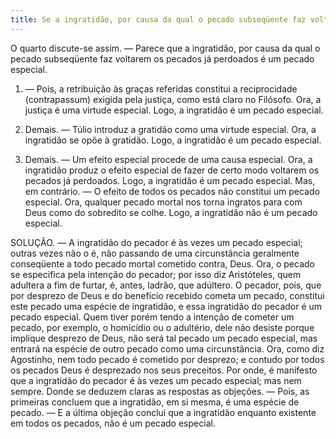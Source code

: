```yaml
---
title: Se a ingratidão, por causa da qual o pecado subseqüente faz voltarem os pecados já perdoados, é um pecado especial
---
```


O quarto discute-se assim. — Parece que a ingratidão, por causa da qual o pecado subseqüente faz voltarem os pecados já perdoados é um pecado especial.  

1. — Pois, a retribuição às graças referidas constitui a reciprocidade (contrapassum) exigida pela justiça, como está claro no Filósofo. Ora, a justiça é uma virtude especial. Logo, a ingratidão é um pecado especial. 

2. Demais. — Túlio introduz a gratidão como uma virtude especial. Ora, a ingratidão se opõe à gratidão. Logo, a ingratidão é um pecado especial.  

3. Demais. — Um efeito especial procede de uma causa especial. Ora, a ingratidão produz o efeito especial de fazer de certo modo voltarem os pecados já perdoados. Logo, a ingratidão é um pecado especial.  Mas, em contrário. — O efeito de todos os pecados não constitui um pecado especial. Ora, qualquer pecado mortal nos torna ingratos para com Deus como do sobredito se colhe. Logo, a ingratidão não é um pecado especial.  

SOLUÇÃO. — A ingratidão do pecador é às vezes um pecado especial; outras vezes não o é, não passando de uma circunstância geralmente conseqüente a todo pecado mortal cometido contra, Deus. Ora, o pecado se especifica pela intenção do pecador; por isso diz Aristóteles, quem adultera a fim de furtar, é, antes, ladrão, que adúltero. O pecador, pois, que por desprezo de Deus e do benefício recebido cometa um pecado, constitui este pecado uma espécie de ingratidão, e essa ingratidão do pecador é um pecado especial. Quem tiver porém tendo a intenção de cometer um pecado, por exemplo, o homicídio ou o adultério, dele não desiste porque implique desprezo de Deus, não será tal pecado um pecado especial, mas entrará na espécie de outro pecado como uma circunstância. Ora, como diz Agostinho, nem todo pecado é cometido por desprezo; e contudo por todos os pecados Deus é desprezado nos seus preceitos. Por onde, é manifesto que a ingratidão do pecador é às vezes um pecado especial; mas nem sempre. Donde se deduzem claras as respostas as objeções. — Pois, as primeiras concluem que a ingratidão, em si mesma, é uma espécie de pecado. — E a última objeção conclui que a ingratidão enquanto existente em todos os pecados, não é um pecado especial.